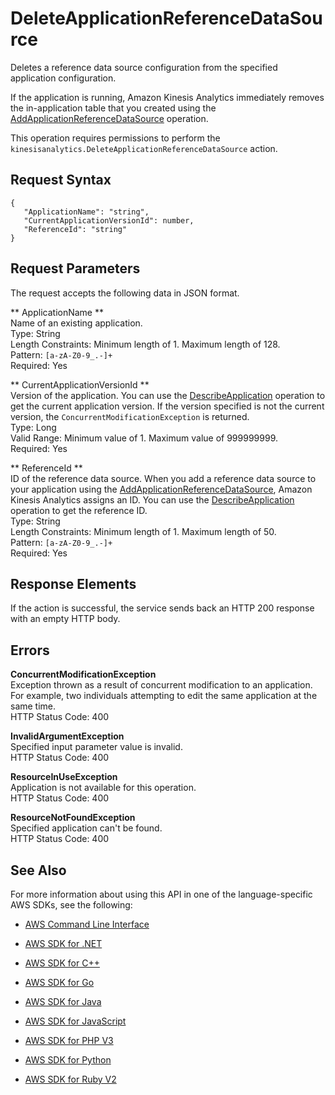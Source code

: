 # DeleteApplicationReferenceDataSource<a name="API_DeleteApplicationReferenceDataSource"></a>

Deletes a reference data source configuration from the specified application configuration\.

If the application is running, Amazon Kinesis Analytics immediately removes the in\-application table that you created using the [AddApplicationReferenceDataSource](API_AddApplicationReferenceDataSource.md) operation\. 

This operation requires permissions to perform the `kinesisanalytics.DeleteApplicationReferenceDataSource` action\.

## Request Syntax<a name="API_DeleteApplicationReferenceDataSource_RequestSyntax"></a>

```
{
   "ApplicationName": "string",
   "CurrentApplicationVersionId": number,
   "ReferenceId": "string"
}
```

## Request Parameters<a name="API_DeleteApplicationReferenceDataSource_RequestParameters"></a>

The request accepts the following data in JSON format\.

 ** ApplicationName **   
Name of an existing application\.  
Type: String  
Length Constraints: Minimum length of 1\. Maximum length of 128\.  
Pattern: `[a-zA-Z0-9_.-]+`   
Required: Yes

 ** CurrentApplicationVersionId **   
Version of the application\. You can use the [DescribeApplication](API_DescribeApplication.md) operation to get the current application version\. If the version specified is not the current version, the `ConcurrentModificationException` is returned\.  
Type: Long  
Valid Range: Minimum value of 1\. Maximum value of 999999999\.  
Required: Yes

 ** ReferenceId **   
ID of the reference data source\. When you add a reference data source to your application using the [AddApplicationReferenceDataSource](API_AddApplicationReferenceDataSource.md), Amazon Kinesis Analytics assigns an ID\. You can use the [DescribeApplication](API_DescribeApplication.md) operation to get the reference ID\.   
Type: String  
Length Constraints: Minimum length of 1\. Maximum length of 50\.  
Pattern: `[a-zA-Z0-9_.-]+`   
Required: Yes

## Response Elements<a name="API_DeleteApplicationReferenceDataSource_ResponseElements"></a>

If the action is successful, the service sends back an HTTP 200 response with an empty HTTP body\.

## Errors<a name="API_DeleteApplicationReferenceDataSource_Errors"></a>

 **ConcurrentModificationException**   
Exception thrown as a result of concurrent modification to an application\. For example, two individuals attempting to edit the same application at the same time\.  
HTTP Status Code: 400

 **InvalidArgumentException**   
Specified input parameter value is invalid\.  
HTTP Status Code: 400

 **ResourceInUseException**   
Application is not available for this operation\.  
HTTP Status Code: 400

 **ResourceNotFoundException**   
Specified application can't be found\.  
HTTP Status Code: 400

## See Also<a name="API_DeleteApplicationReferenceDataSource_SeeAlso"></a>

For more information about using this API in one of the language\-specific AWS SDKs, see the following:

+  [AWS Command Line Interface](http://docs.aws.amazon.com/goto/aws-cli/kinesisanalytics-2015-08-14/DeleteApplicationReferenceDataSource) 

+  [AWS SDK for \.NET](http://docs.aws.amazon.com/goto/DotNetSDKV3/kinesisanalytics-2015-08-14/DeleteApplicationReferenceDataSource) 

+  [AWS SDK for C\+\+](http://docs.aws.amazon.com/goto/SdkForCpp/kinesisanalytics-2015-08-14/DeleteApplicationReferenceDataSource) 

+  [AWS SDK for Go](http://docs.aws.amazon.com/goto/SdkForGoV1/kinesisanalytics-2015-08-14/DeleteApplicationReferenceDataSource) 

+  [AWS SDK for Java](http://docs.aws.amazon.com/goto/SdkForJava/kinesisanalytics-2015-08-14/DeleteApplicationReferenceDataSource) 

+  [AWS SDK for JavaScript](http://docs.aws.amazon.com/goto/AWSJavaScriptSDK/kinesisanalytics-2015-08-14/DeleteApplicationReferenceDataSource) 

+  [AWS SDK for PHP V3](http://docs.aws.amazon.com/goto/SdkForPHPV3/kinesisanalytics-2015-08-14/DeleteApplicationReferenceDataSource) 

+  [AWS SDK for Python](http://docs.aws.amazon.com/goto/boto3/kinesisanalytics-2015-08-14/DeleteApplicationReferenceDataSource) 

+  [AWS SDK for Ruby V2](http://docs.aws.amazon.com/goto/SdkForRubyV2/kinesisanalytics-2015-08-14/DeleteApplicationReferenceDataSource) 